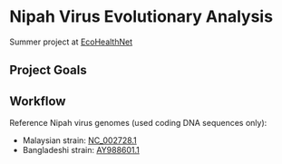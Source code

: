 # Nipah Virus Evolutionary Analysis

Summer project at <a href="https://www.ecohealthalliance.org/program/ecohealthnet" target="_blank">EcoHealthNet</a>

## Project Goals

## Workflow

Reference Nipah virus genomes (used coding DNA sequences only):

<ul>
  <li>Malaysian strain: <a href="https://www.ncbi.nlm.nih.gov/nuccore/NC_002728.1" target="_blank">NC_002728.1</a></li>
  <li>Bangladeshi strain: <a href="https://www.ncbi.nlm.nih.gov/nuccore/AY988601.1" target="_blank">AY988601.1</a></li>
</ul>
